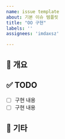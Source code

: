 ```yaml
---
name: issue template
about: 기본 이슈 템플릿
title: "OO 구현"
labels: ''
assignees: 'imdaxsz'

---
```


## 📝 개요

## ✅ TODO
- [ ] 구현 내용
- [ ] 구현 내용

## 💬 기타
